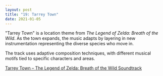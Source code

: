 ```yaml
---
layout: post
title: "19: Tarrey Town"
date: 2021-01-05
---
```


"Tarrey Town" is a location theme from *The Legend of Zelda: Breath of the Wild*. As the town expands, the music adapts by layering in new instrumentation representing the diverse species who move in.

The track uses adaptive composition techniques, with different musical motifs tied to specific characters and areas.

[Tarrey Town – The Legend of Zelda: Breath of the Wild Soundtrack](https://youtu.be/SqhZbK6RI8g)
